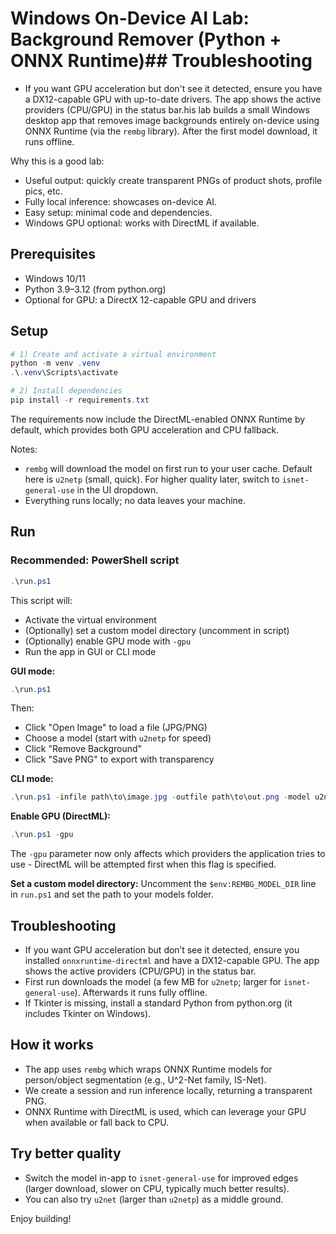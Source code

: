# Windows On-Device AI Lab: Background Remover (Python + ONNX Runtime)## Troubleshooting

- If you want GPU acceleration but don't see it detected, ensure you have a DX12-capable GPU with up-to-date drivers. The app shows the active providers (CPU/GPU) in the status bar.his lab builds a small Windows desktop app that removes image backgrounds entirely on-device using ONNX Runtime (via the `rembg` library). After the first model download, it runs offline.

Why this is a good lab:
- Useful output: quickly create transparent PNGs of product shots, profile pics, etc.
- Fully local inference: showcases on-device AI.
- Easy setup: minimal code and dependencies.
- Windows GPU optional: works with DirectML if available.

## Prerequisites
- Windows 10/11
- Python 3.9–3.12 (from python.org)
- Optional for GPU: a DirectX 12-capable GPU and drivers

## Setup

```powershell
# 1) Create and activate a virtual environment
python -m venv .venv
.\.venv\Scripts\activate

# 2) Install dependencies
pip install -r requirements.txt
```

The requirements now include the DirectML-enabled ONNX Runtime by default, which provides both GPU acceleration and CPU fallback.

Notes:
- `rembg` will download the model on first run to your user cache. Default here is `u2netp` (small, quick). For higher quality later, switch to `isnet-general-use` in the UI dropdown.
- Everything runs locally; no data leaves your machine.

## Run

### Recommended: PowerShell script

```powershell
.\run.ps1
```

This script will:
- Activate the virtual environment
- (Optionally) set a custom model directory (uncomment in script)
- (Optionally) enable GPU mode with `-gpu`
- Run the app in GUI or CLI mode

**GUI mode:**
```powershell
.\run.ps1
```
Then:
- Click "Open Image" to load a file (JPG/PNG)
- Choose a model (start with `u2netp` for speed)
- Click "Remove Background"
- Click "Save PNG" to export with transparency

**CLI mode:**
```powershell
.\run.ps1 -infile path\to\image.jpg -outfile path\to\out.png -model u2netp
```

**Enable GPU (DirectML):**
```powershell
.\run.ps1 -gpu
```
The `-gpu` parameter now only affects which providers the application tries to use - DirectML will be attempted first when this flag is specified.

**Set a custom model directory:**
Uncomment the `$env:REMBG_MODEL_DIR` line in `run.ps1` and set the path to your models folder.

## Troubleshooting

- If you want GPU acceleration but don’t see it detected, ensure you installed `onnxruntime-directml` and have a DX12-capable GPU. The app shows the active providers (CPU/GPU) in the status bar.
- First run downloads the model (a few MB for `u2netp`; larger for `isnet-general-use`). Afterwards it runs fully offline.
- If Tkinter is missing, install a standard Python from python.org (it includes Tkinter on Windows).

## How it works

- The app uses `rembg` which wraps ONNX Runtime models for person/object segmentation (e.g., U^2-Net family, IS-Net).
- We create a session and run inference locally, returning a transparent PNG.
- ONNX Runtime with DirectML is used, which can leverage your GPU when available or fall back to CPU.

## Try better quality

- Switch the model in-app to `isnet-general-use` for improved edges (larger download, slower on CPU, typically much better results).
- You can also try `u2net` (larger than `u2netp`) as a middle ground.

Enjoy building!